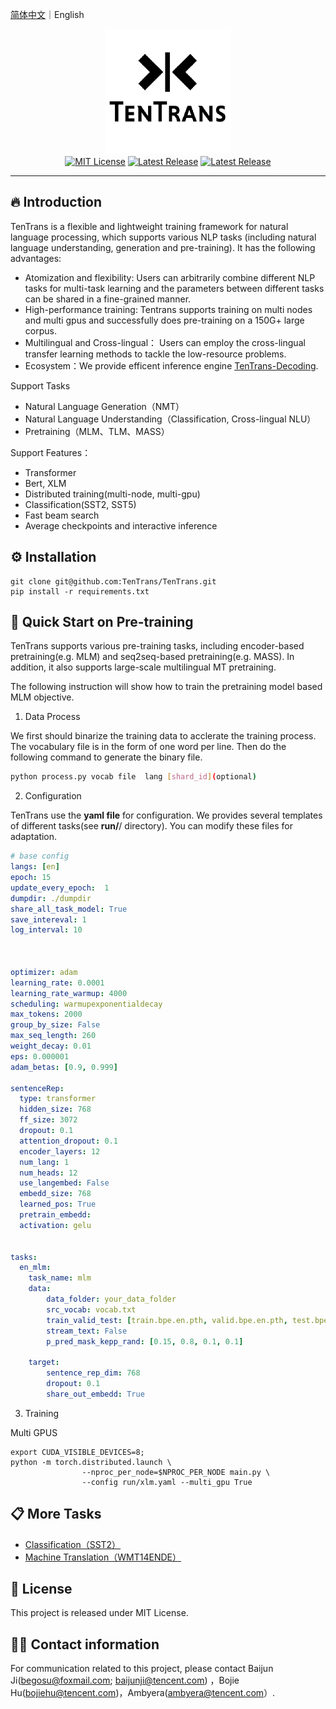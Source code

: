 <!-- vscode-markdown-toc -->
<!-- * 1. [项目介绍](#)
* 2. [安装教程](#-1)
* 3. [快速上手预训练模型](#-1)
* 4. [更多任务](#-1)
* 5. [开源协议](#-1)
* 6. [联系方式](#-1) -->

<!-- vscode-markdown-toc-config
	numbering=true
	autoSave=true
	/vscode-markdown-toc-config -->
<!-- /vscode-markdown-toc -->

[简体中文](readme_en.md)｜English

<p align="center">
  <img src="asserts/tentrans.png" width="200">
  </br>
  <a href="https://github.com/TenTrans/TenTrans/blob/master/LICENSE"><img alt="MIT License" src="https://img.shields.io/badge/License-MIT-blue" /></a>
  <a href="https://github.com/TenTrans/TenTrans/releases"><img alt="Latest Release" src="https://img.shields.io/badge/Release-v1.0-yellow" /></a>
  <a href="https://github.com/TenTrans/TenTrans/releases"><img alt="Latest Release" src="https://img.shields.io/badge/Language-Python-orange" /></a>
</p>


-------
## 🔥 Introduction
TenTrans is a flexible and lightweight training framework for natural language processing, which supports various NLP tasks (including natural language understanding, generation and pre-training). It has the following advantages:
- Atomization and flexibility: Users can arbitrarily combine different NLP tasks for multi-task learning and the parameters between different tasks can be shared in a fine-grained manner.
- High-performance training: Tentrans supports training on multi nodes and multi gpus and successfully does pre-training on a 150G+ large corpus. 
- Multilingual and Cross-lingual： Users can employ the cross-lingual transfer learning methods to tackle the low-resource problems.
- Ecosystem：We provide efficent inference  engine [TenTrans-Decoding](https://github.com/TenTrans/TenTrans-Decoding).

Support Tasks
- Natural Language Generation（NMT）
- Natural Language Understanding（Classification, Cross-lingual NLU）
- Pretraining（MLM、TLM、MASS）

Support Features：
- Transformer
- Bert, XLM
- Distributed training(multi-node, multi-gpu)
- Classification(SST2, SST5)
- Fast beam search
- Average checkpoints and interactive inference



## ⚙️ Installation
```
git clone git@github.com:TenTrans/TenTrans.git
pip install -r requirements.txt 
```

## 🚀 Quick Start on Pre-training 
TenTrans supports various pre-training tasks, including encoder-based pretraining(e.g. MLM) and seq2seq-based pretraining(e.g. MASS). In addition, it also supports 
large-scale multilingual MT pretraining.

The following instruction will show how to train the pretraining model based MLM objective.

1. Data Process

We first should binarize the training data to acclerate the training process. The vocabulary file is in the form of one word per line. Then do the following command to generate the binary file.

```bash
python process.py vocab file  lang [shard_id](optional)
```


2. Configuration

TenTrans use the **yaml file**  for configuration. We provides several templates of different tasks(see **run/**/ directory). You can modify these files for adaptation.

```yaml
# base config
langs: [en]
epoch: 15
update_every_epoch:  1   
dumpdir: ./dumpdir       
share_all_task_model: True 
save_intereval: 1      
log_interval: 10       



optimizer: adam 
learning_rate: 0.0001
learning_rate_warmup: 4000
scheduling: warmupexponentialdecay
max_tokens: 2000
group_by_size: False   
max_seq_length: 260    
weight_decay: 0.01
eps: 0.000001
adam_betas: [0.9, 0.999]

sentenceRep:           
  type: transformer 
  hidden_size: 768
  ff_size: 3072
  dropout: 0.1
  attention_dropout: 0.1
  encoder_layers: 12
  num_lang: 1
  num_heads: 12
  use_langembed: False
  embedd_size: 768
  learned_pos: True
  pretrain_embedd: 
  activation: gelu


tasks:                
  en_mlm:             
    task_name: mlm    
    data:
        data_folder: your_data_folder
        src_vocab: vocab.txt
        train_valid_test: [train.bpe.en.pth, valid.bpe.en.pth, test.bpe.en.pth]
        stream_text: False  
        p_pred_mask_kepp_rand: [0.15, 0.8, 0.1, 0.1]

    target:           
        sentence_rep_dim: 768
        dropout: 0.1
        share_out_embedd: True
```
3. Training

Multi GPUS

```shell
export CUDA_VISIBLE_DEVICES=8;
python -m torch.distributed.launch \
                --nproc_per_node=$NPROC_PER_NODE main.py \
                --config run/xlm.yaml --multi_gpu True
```

##  📋 More Tasks
 - [Classification（SST2）](examples/TASK/SST2.md) 
 - [Machine Translation（WMT14ENDE）](examples/TASK/WMTENDE.md)

## 🔑 License
This project is released under MIT License.

## 🙋‍♂️ Contact information
For communication related to this project, please contact Baijun Ji(begosu@foxmail.com; baijunji@tencent.com) ，Bojie Hu(bojiehu@tencent.com)，Ambyera(ambyera@tencent.com）.




